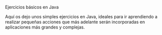 Ejercicios básicos en Java

Aquí os dejo unos simples ejercicios en Java, ideales para ir aprendiendo a realizar pequeñas acciones que más adelante serán 
incorporadas en aplicaciones más grandes y complejas.
